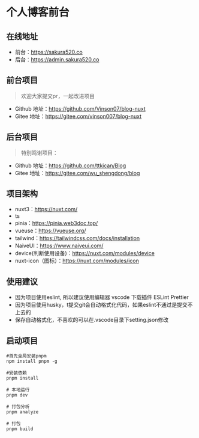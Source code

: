 # 个人博客前台

## 在线地址
- 前台：https://sakura520.co
- 后台：https://admin.sakura520.co

## 前台项目
> 欢迎大家提交pr，一起改进项目
- Github 地址：https://github.com/Vinson07/blog-nuxt
- Gitee 地址：https://gitee.com/vinson007/blog-nuxt

## 后台项目
> 特别鸣谢项目：
- Github 地址：https://github.com/ttkican/Blog
- Gitee 地址：https://gitee.com/wu_shengdong/blog

## 项目架构
- nuxt3：https://nuxt.com/
- ts 
- pinia：https://pinia.web3doc.top/
- vueuse：https://vueuse.org/
- tailwind：https://tailwindcss.com/docs/installation
- NaiveUI：https://www.naiveui.com/
- device(判断使用设备)：https://nuxt.com/modules/device
- nuxt-icon（图标）：https://nuxt.com/modules/icon

## 使用建议
- 因为项目使用eslint, 所以建议使用编辑器 vscode 下载插件 ESLint Prettier
- 因为项目使用husky，t提交git会自动格式化代码，如果eslint不通过是提交不上去的
- 保存自动格式化，不喜欢的可以在.vscode目录下setting.json修改


## 启动项目
```shell
#首先全局安装pnpm
npm install pnpm -g

#安装依赖
pnpm install

# 本地运行
pnpm dev

# 打包分析
pnpm analyze

# 打包
pnpm build

```
